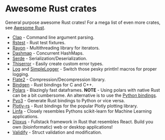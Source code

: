 # Awesome Rust crates
General purpose awesome Rust crates!
For a mega list of even more crates, see [Awesome Rust](https://github.com/rust-unofficial/awesome-rust).

- [Clap](https://docs.rs/clap/latest/clap/) - Command line argument parsing.
- [Rstest](https://docs.rs/rstest/latest/rstest/) - Rust test fixtures.
- [Rayon](https://docs.rs/rayon/latest/rayon/) - Multithreading library for iterators.
- [Dashmap](https://github.com/xacrimon/dashmap) - Concurrent HashMaps.
- [Serde](https://docs.rs/serde/latest/serde/) - Serialization/Deserialization.
- [Thiserror](https://docs.rs/thiserror/latest/thiserror/) - Easily create custom error types.
- [Log](https://docs.rs/log/latest/log/) and [SimpleLogger](https://docs.rs/simple_logger/latest/simple_logger/) - Switch those pesky println! macros for proper logging.
- [Flate2](https://docs.rs/flate2/latest/flate2/) - Compression/Decompression library.
- [Bindgen](https://docs.rs/bindgen/latest/bindgen/) - Rust bindings for C and C++.
- [Polars](https://docs.rs/polars/latest/polars/) - Blazingly fast dataframes. **NOTE** - Using polars with native Rust can be a bit cumbersome. An alternative is to use the [Python bindings](https://docs.pola.rs/api/python/stable/reference/index.html).
- [Pyo3](https://docs.rs/pyo3/latest/pyo3/) - Generate Rust bindings to Python or vice versa.
- [Plotly-rs](https://github.com/plotly/plotly.rs) - Rust bindings for the popular Plotly plotting library.
- [Linfa](https://docs.rs/linfa/latest/linfa/) - Closely resembles Pythons scikit-learn for Machine Learning applications.
- [Dioxus](https://github.com/DioxusLabs/dioxus) - Fullstack framework in Rust that resembles React. Build you own (bioinformatic) web or desktop applications!
- [Validify](https://docs.rs/validify/latest/validify/) - Struct validation and modification.
